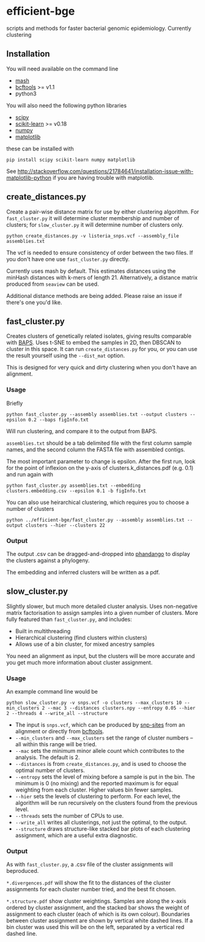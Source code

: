 # efficient-bge
scripts and methods for faster bacterial genomic epidemiology. Currently
clustering

## Installation
You will need available on the command line

* [mash](http://mash.readthedocs.io/en/latest/)
* [bcftools](http://www.htslib.org/) >= v1.1
* python3

You will also need the following python libraries

* [scipy](https://www.scipy.org/scipylib/index.html)
* [scikit-learn](http://scikit-learn.org/) >= v0.18
* [numpy](http://www.numpy.org/)
* [matplotlib](http://matplotlib.org/)

these can be installed with

    pip install scipy scikit-learn numpy matplotlib

See <http://stackoverflow.com/questions/21784641/installation-issue-with-matplotlib-python> if you are having trouble with matplotlib.

## create_distances.py
Create a pair-wise distance matrix for use by either clustering
algorithm. For `fast_cluster.py` it will determine cluster membership and
number of clusters; for `slow_cluster.py` it will determine number of clusters only.

    python create_distances.py -v listeria_snps.vcf --assembly_file assemblies.txt

The vcf is needed to ensure consistency of order between the two files.
If you don't have one use `fast_cluster.py` directly.

Currently uses mash by default. This estimates distances using the
minHash distances with k-mers of length 21. Alternatively, a distance
matrix produced from `seaview` can be used.

Additional distance methods are being added. Please raise an issue if
there's one you'd like.

## fast_cluster.py
Creates clusters of genetically related isolates, giving results comparable with [BAPS](http://www.helsinki.fi/bsg/software/BAPS/). Uses t-SNE to embed the samples in 2D, then DBSCAN to cluster in this space. It can run `create_distances.py` for you, or you can use the result yourself using the `--dist_mat` option.

This is designed for very quick and dirty clustering when you don't have an alignment.

### Usage
Briefly

    python fast_cluster.py --assembly assemblies.txt --output clusters --epsilon 0.2 --baps figInfo.txt

Will run clustering, and compare it to the output from BAPS.

`assemblies.txt` should be a tab delimited file with the first column sample names, and the second column the FASTA file with assembled contigs.

The most important parameter to change is epsilon. After the first run, look for the point of inflexion on the y-axis of clusters.k_distances.pdf (e.g. 0.1) and run again with

    python fast_cluster.py assemblies.txt --embedding clusters.embedding.csv --epsilon 0.1 -b figInfo.txt

You can also use heirarchical clustering, which requires you to choose
a number of clusters

    python ../efficient-bge/fast_cluster.py --assembly assemblies.txt --output clusters --hier --clusters 22

### Output
The output .csv can be dragged-and-dropped into [phandango](http://phandango.net/) to display the clusters against a phylogeny.

The embedding and inferred clusters will be written as a pdf.

## slow_cluster.py
Slightly slower, but much more detailed cluster analysis. Uses non-negative
matrix factorisation to assign samples into a given number of clusters.
More fully featured than `fast_cluster.py`, and includes:

* Built in multithreading
* Hierarchical clustering (find clusters within clusters)
* Allows use of a bin cluster, for mixed ancestry samples

You need an alignment as input, but the clusters will be more accurate and you get much more information about cluster assignment.

### Usage
An example command line would be

    python slow_cluster.py -v snps.vcf -o clusters --max_clusters 10 --min_clusters 2 --mac 3 --distances clusters.npy --entropy 0.05 --hier 2 --threads 4 --write_all --structure

* The input is `snps.vcf`, which can be produced by [snp-sites](https://github.com/sanger-pathogens/snp-sites) from an alignment or directly from [bcftools](http://www.htslib.org/).
* `--min_clusters` and `--max_clusters` set the range of cluster numbers
  – all within this range will be tried.
* `--mac` sets the minimum minor allele count which contributes to the analysis. The default is 2.
* `--distances` is from `create_distances.py`, and is used to choose the optimal number of clusters.
* `--entropy` sets the level of mixing before a sample is put in the bin. The minimum is 0 (no mixing) and the reported maximum is for equal weighting from each cluster. Higher values bin fewer samples.
* `--hier` sets the levels of clustering to perform. For each level, the algorithm will be run recursively on the clusters found from the  previous level.
* `--threads` sets the number of CPUs to use.
* `--write_all` writes all clusterings, not just the optimal, to the output.
* `--structure` draws structure-like stacked bar plots of each clustering assignment, which are a useful extra diagnostic.

### Output
As with `fast_cluster.py`, a .csv file of the cluster assignments will beproduced.

`*.divergences.pdf` will show the fit to the distances of the cluster
assignments for each cluster number tried, and the best fit chosen.

`*.structure.pdf` show cluster weightings. Samples are along the x-axis
ordered by cluster assignment, and the stacked bar shows the weight of assignment to each cluster (each of
which is its own colour). Boundaries between cluster assignment are shown by vertical white dashed
lines. If a bin cluster was used this will be on the left,
separated by a vertical red dashed line.


